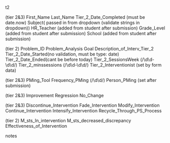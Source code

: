 t2

(tier 2&3)
  First_Name
  Last_Name
  Tier_2_Date_Completed (must be date.now)
  Subject( passed in from dropdown (validate strings in dropdown))
  HR_Teacher (added from student after submission)
  Grade_Level (added from student after submission)
  School (added from student after submission)

(tier 2)
  Problem_ID
  Problem_Analysis
  Goal
  Description_of_Interv_Tier_2  
  Tier_2_Date_Started(no validation, must be type: date)
  Tier_2_Date_Ended(cant be before today)
  Tier_2_SessionsWeek (/\d\d\-\d\d/)
  Tier_2_minssessions (/\d\d\-\d\d/)
  Tier_2_Interventionist (set by form data)

(tier 2&3)
  PMing_Tool
  Frequency_PMing (/\d\d/)
  Person_PMing (set after submission)


(tier 2&3)
  Improvement
  Regression
  No_Change

(tier 2&3)
  Discontinue_Intervention
  Fade_Intervention
  Modify_Intervention
  Continue_Intervention
  Intensify_Intervention
  Recycle_Through_PS_Process

(tier 2)
  M_sts_In_intervention
  M_sts_decreased_discrepancy
  Effectiveness_of_Intervention

  notes
